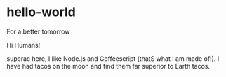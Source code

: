 # hello-world
For a better tomorrow

Hi Humans!

superac here, I like Node.js and Coffeescript (thatS what I am made of!).
I have had tacos on the moon and find them far superior to Earth tacos.
